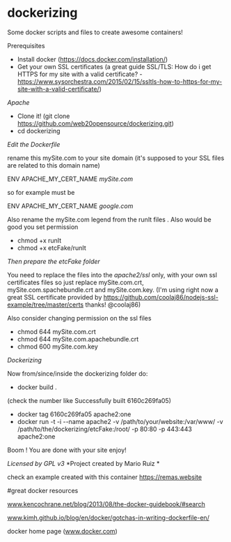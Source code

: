# dockerizing
Some docker scripts and files to create awesome containers!


Prerequisites

+ Install docker (https://docs.docker.com/installation/)
+ Get your own SSL certificates (a great guide SSL/TLS: How do i get HTTPS for my site with a valid certificate? - https://www.sysorchestra.com/2015/02/15/ssltls-how-to-https-for-my-site-with-a-valid-certificate/)


*Apache*

+ Clone it! (git clone https://github.com/web20opensource/dockerizing.git)
+ cd dockerizing


*Edit the Dockerfile*

rename this mySite.com to your site domain (it's supposed to your SSL files are related to this domain name)

ENV APACHE_MY_CERT_NAME *mySite.com*

so for example must be

ENV APACHE_MY_CERT_NAME *google.com*

Also rename the mySite.com legend from the runIt files . Also would be good you set permission 

+ chmod +x runIt
+ chmod +x etcFake/runIt

*Then prepare the etcFake folder*

You need to replace the files into the *apache2/ssl* only, with your own ssl certificates files so just replace mySite.com.crt, mySite.com.spachebundle.crt and mySite.com.key. (I'm using right now a great SSL certificate provided by https://github.com/coolaj86/nodejs-ssl-example/tree/master/certs thanks! @coolaj86) 

Also consider changing permission on the ssl files

+ chmod 644 mySite.com.crt
+ chmod 644 mySite.com.apachebundle.crt
+ chmod 600 mySite.com.key

*Dockerizing*

Now from/since/inside the dockerizing folder do:

+ docker build .

(check the number like Successfully built 6160c269fa05)

+ docker tag 6160c269fa05 apache2:one
+ docker run -t -i --name apache2 -v /path/to/your/website:/var/www/ -v /path/to/the/dockerizing/etcFake:/root/ -p 80:80 -p 443:443 apache2:one

Boom ! You are done with your site enjoy!


*Licensed by GPL v3*
*Project created by Mario Ruiz *

check an example created with this container https://remas.website

#great docker resources

www.kencochrane.net/blog/2013/08/the-docker-guidebook/#search

www.kimh.github.io/blog/en/docker/gotchas-in-writing-dockerfile-en/

docker home page (www.docker.com)
 
